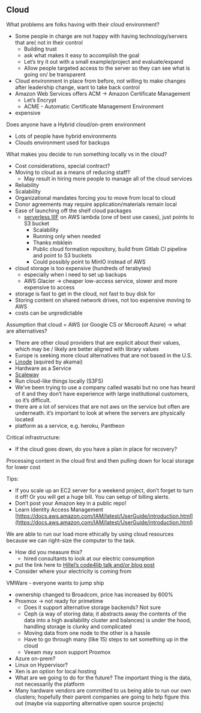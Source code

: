 ## Cloud

What problems are folks having with their cloud environment?
* Some people in charge are not happy with having technology/servers that are( not in their control
    * Building trust
    * ask what makes it easy to accomplish the goal
    * Let’s try it out with a small example/project and evaluate/expand
    * Allow people targeted access to the server so they can see what is going on/ be transparent
* Cloud environment in place from before, not willing to make changes after leadership change, want to take back control
* Amazon Web Services offers ACM -> Amazon Certificate Management
    * Let’s Encrypt
    * ACME - Automatic Certificate Management Environment
* expensive

Does anyone have a Hybrid cloud/on-prem environment
* Lots of people have hybrid environments
* Clouds environment used for backups

What makes you decide to run something locally vs in the cloud?
* Cost considerations, special contract?
* Moving to cloud as a means of reducing staff?
    * May result in hiring more people to manage all of the cloud services
* Reliability
* Scalability
* Organizational mandates forcing you to move from local to cloud
* Donor agreements may require application/materials remain local
* Ease of launching off the shelf cloud packages 
    * [serverless IIIF](https://github.com/samvera/serverless-iiif) on AWS lambda (one of best use cases), just points to S3 bucket
        * Scalability
        * Running only when needed
        * Thanks mbklein
        * Public cloud formation repository, build from Gitlab CI pipeline and point to S3 buckets
        * Could possibly point to MinIO instead of AWS
* cloud storage is too expensive (hundreds of terabytes)
    * especially when i need to set up backups
    * AWS Glacier -> cheaper low-access service, slower and more expensive to access
* storage is fast to get in the cloud, not fast to buy disk for
* Storing content on shared network drives, not too expensive moving to AWS
* costs can be unpredictable

Assumption that cloud = AWS (or Google CS or Microsoft Azure) -> what are alternatives?
* There are other cloud providers that are explicit about their values, which may be / likely are better aligned with library values
* Europe is seeking more cloud alternatives that are not based in the U.S.
* [Linode](https://www.linode.com/approach/) (aquired by akamai)
* Hardware as a Service
* [Scaleway](https://www.scaleway.com/en/about-us/)
* Run cloud-like things locally (S3FS)
* We’ve been trying to use a company called wasabi but no one has heard of it and they don’t have experience with large institutional customers, so it’s difficult.
* there are a lot of services that are not aws on the service but often are underneath. it’s important to look at where the servers are physically located
* platform as a service, e.g. heroku, Pantheon

Critical infrastructure:
* If the cloud goes down, do you have a plan in place for recovery?

Processing content in the cloud first and then pulling down for local storage for lower cost

Tips:
* If you scale up an EC2 server for a weekend project, don’t forget to turn it off! Or you will get a huge bill. You can setup of billing alerts.
* Don’t post your Amazon key in a public repo!
* Learn Identity Access Management [https://docs.aws.amazon.com/IAM/latest/UserGuide/introduction.html](https://docs.aws.amazon.com/IAM/latest/UserGuide/introduction.html)

We are able to run our load more ethically by using cloud resources because we can right-size the computer to the task.
* How did you measure this?
    * hired consultants to look at our electric consumption
* put the link here to [Hillel’s code4lib talk and/or blog
    post](https://www.youtube.com/live/McqOGzHfmOM?si=QXssdDDAABF_fOYw&t=4626)
* Consider where your electricity is coming from

VMWare - everyone wants to jump ship
* ownership changed to Broadcom, price has increased by 600%
* Proxmox -> not ready for primetime
    * Does it support alternative storage backends? Not sure
    * Ceph (a way of storing data; it abstracts away the contents of the data into a high availability cluster and balances) is under the hood, handling storage is clunky and complicated
    * Moving data from one node to the other is a hassle
    * Have to go through many (like 15) steps to set something up in the cloud
    * Veeam may soon support Proxmox
* Azure on-prem?
* Linux on Hypervisor?
* Xen is an option for local hosting
* What are we going to do for the future? The important thing is the data, not necessarily the platform
* Many hardware vendors are committed to us being able to run our own clusters; hopefully their parent companies are going to help figure this out (maybe via supporting alternative open source projects)
